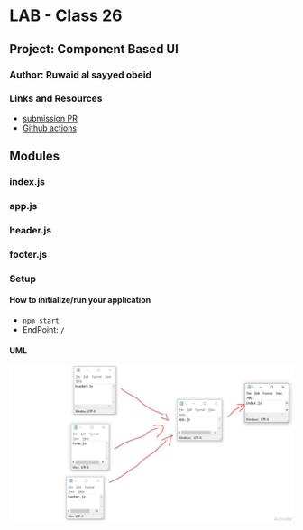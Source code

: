 # LAB - Class 26

## Project:  Component Based UI

### Author: Ruwaid al sayyed obeid

### Links and Resources

- [submission PR](https://github.com/ruwaid-401-advanced-javascript/resty/pull/1)
- [Github actions](https://github.com/ruwaid-401-advanced-javascript/resty/pull/1/checks)



## Modules
### index.js
### app.js
### header.js
### footer.js

### Setup

#### How to initialize/run your application 
* `npm start`
* EndPoint: `/` 

#### UML

![UML Diagram](./assets/lab-26.JPG)
